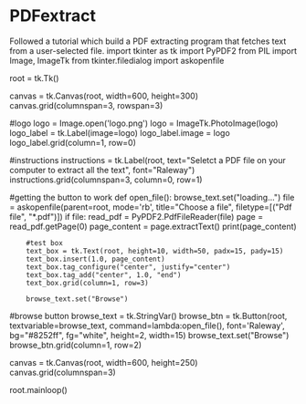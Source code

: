 # PDFextract
Followed a tutorial which build a PDF extracting program that fetches text from a user-selected file. 
import tkinter as tk
import PyPDF2
from PIL import Image, ImageTk
from tkinter.filedialog import askopenfile

root = tk.Tk()

canvas = tk.Canvas(root, width=600, height=300)
canvas.grid(columnspan=3, rowspan=3)

#logo
logo = Image.open('logo.png')
logo = ImageTk.PhotoImage(logo)
logo_label = tk.Label(image=logo)
logo_label.image = logo
logo_label.grid(column=1, row=0)

#instructions
instructions = tk.Label(root, text="Seletct a PDF file on your computer to extract all the text", font="Raleway")
instructions.grid(columnspan=3, column=0, row=1)

#getting the button to work
def open_file():
	browse_text.set("loading...")
	file = askopenfile(parent=root, mode='rb', title="Choose a file", filetype=[("Pdf file", "*.pdf")])
	if file:
		read_pdf = PyPDF2.PdfFileReader(file)
		page = read_pdf.getPage(0)
		page_content = page.extractText()
		print(page_content)

		#test box
		text_box = tk.Text(root, height=10, width=50, padx=15, pady=15)
		text_box.insert(1.0, page_content)
		text_box.tag_configure("center", justify="center")
		text_box.tag_add("center", 1.0, "end")
		text_box.grid(column=1, row=3)

		browse_text.set("Browse")


#browse button
browse_text = tk.StringVar()
browse_btn = tk.Button(root, textvariable=browse_text, command=lambda:open_file(), font='Raleway', bg="#8252ff", fg="white", height=2, width=15)
browse_text.set("Browse")
browse_btn.grid(column=1, row=2)

canvas = tk.Canvas(root, width=600, height=250)
canvas.grid(columnspan=3)


root.mainloop()

